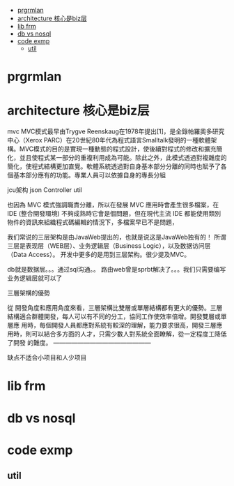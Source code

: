 

<!-- TOC -->

- [prgrmlan](#prgrmlan)
- [architecture  核心是biz层](#architecture--核心是biz层)
- [lib frm](#lib-frm)
- [db vs nosql](#db-vs-nosql)
- [code exmp](#code-exmp)
  - [util](#util)

<!-- /TOC -->

# prgrmlan

# architecture  核心是biz层
 mvc
 MVC模式最早由Trygve Reenskaug在1978年提出[1]，是全錄帕羅奧多研究中心（Xerox PARC）在20世紀80年代為程式語言Smalltalk發明的一種軟體架構。MVC模式的目的是實現一種動態的程式設計，使後續對程式的修改和擴充簡化，並且使程式某一部分的重複利用成為可能。除此之外，此模式透過對複雜度的簡化，使程式結構更加直覺。軟體系統透過對自身基本部分分離的同時也賦予了各個基本部分應有的功能。專業人員可以依據自身的專長分組

 jcu架构   json Controller   util


 也因為 MVC 模式強調職責分離，所以在發展 MVC 應用時會產生很多檔案，在 IDE (整合開發環境) 不夠成熟時它會是個問題，但在現代主流 IDE 都能使用類別物件的資訊來組織程式碼編輯的情況下，多檔案早已不是問題，


 我们常说的三层架构是由JavaWeb提出的，也就是说这是JavaWeb独有的！ 所谓三层是表现层（WEB层）、业务逻辑层（Business Logic），以及数据访问层（Data Access）。 开发中更多的是用到三层架构。很少提及MVC。


 db就是数据层。。。通过sql沟通。。 路由web曾是sprbt解决了。。。我们只需要编写业务逻辑层就可以了

 三層架構的優勢

從 開發角度和應用角度來看，三層架構比雙層或單層結構都有更大的優勢。三層結構適合群體開發，每人可以有不同的分工，協同工作使效率倍增。開發雙層或單層應 用時，每個開發人員都應對系統有較深的理解，能力要求很高，開發三層應用時，則可以結合多方面的人才，只需少數人對系統全面瞭解，從一定程度工降低了開發 的難度。
————————————————
 
 缺点不适合小项目和人少项目



 # lib frm

# db vs nosql


# code exmp

## util 